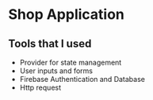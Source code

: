 # Shop Application

<h2> Tools that I used </h2>

- Provider for state management 
- User inputs and forms
- Firebase Authentication and Database
- Http request
